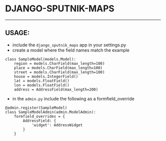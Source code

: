 # DJANGO-SPUTNIK-MAPS
---
## USAGE:
* include the ``django_sputnik_maps`` app in your settings.py
* create a model where the field names match the example 

```
class SampleModel(models.Model):
    region = models.CharField(max_length=100)
    place = models.CharField(max_length=100)
    street = models.CharField(max_length=100)
    house = models.IntegerField()
    lat = models.FloatField()
    lon = models.FloatField()
    address = AddressField(max_length=200)
```
* in the ``admin.py`` include the following as a formfield_override

```
@admin.register(SampleModel)
class SampleModelAdmin(admin.ModelAdmin):
    formfield_overrides = {
        AddressField: {
            'widget': AddressWidget
        }
    }
``` 


